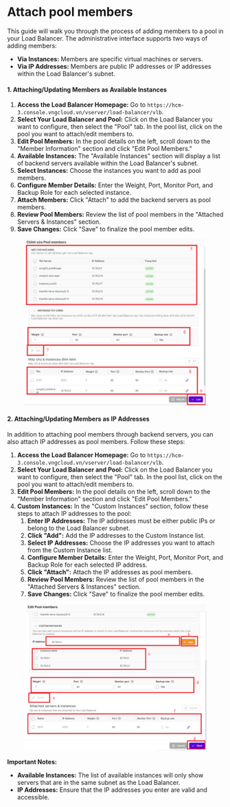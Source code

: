 # Attach pool members

This guide will walk you through the process of adding members to a pool in your Load Balancer. The administrative interface supports two ways of adding members:

* **Via Instances:** Members are specific virtual machines or servers.
* **Via IP Addresses:** Members are public IP addresses or IP addresses within the Load Balancer's subnet.

#### 1. Attaching/Updating Members as Available Instances

1. **Access the Load Balancer Homepage:** Go to `https://hcm-3.console.vngcloud.vn/vserver/load-balancer/vlb`.
2. **Select Your Load Balancer and Pool:** Click on the Load Balancer you want to configure, then select the "Pool" tab. In the pool list, click on the pool you want to attach/edit members to.
3. **Edit Pool Members:** In the pool details on the left, scroll down to the "Member Information" section and click "Edit Pool Members."
4. **Available Instances:** The "Available Instances" section will display a list of backend servers available within the Load Balancer's subnet.
5. **Select Instances:** Choose the instances you want to add as pool members.
6. **Configure Member Details:** Enter the Weight, Port, Monitor Port, and Backup Role for each selected instance.
7. **Attach Members:** Click "Attach" to add the backend servers as pool members.
8. **Review Pool Members:** Review the list of pool members in the "Attached Servers & Instances" section.
9. **Save Changes:** Click "Save" to finalize the pool member edits.

<figure><img src="../../../../../../.gitbook/assets/image (9) (1) (1).png" alt=""><figcaption></figcaption></figure>

#### 2. Attaching/Updating Members as IP Addresses

In addition to attaching pool members through backend servers, you can also attach IP addresses as pool members. Follow these steps:

1. **Access the Load Balancer Homepage:** Go to `https://hcm-3.console.vngcloud.vn/vserver/load-balancer/vlb`.
2. **Select Your Load Balancer and Pool:** Click on the Load Balancer you want to configure, then select the "Pool" tab. In the pool list, click on the pool you want to attach/edit members to.
3. **Edit Pool Members:** In the pool details on the left, scroll down to the "Member Information" section and click "Edit Pool Members."
4. **Custom Instances:** In the "Custom Instances" section, follow these steps to attach IP addresses to the pool:
   1. **Enter IP Addresses:** The IP addresses must be either public IPs or belong to the Load Balancer subnet.
   2. **Click "Add":** Add the IP addresses to the Custom Instance list.
   3. **Select IP Addresses:** Choose the IP addresses you want to attach from the Custom Instance list.
   4. **Configure Member Details:** Enter the Weight, Port, Monitor Port, and Backup Role for each selected IP address.
   5. **Click "Attach":** Attach the IP addresses as pool members.
   6. **Review Pool Members:** Review the list of pool members in the "Attached Servers & Instances" section.
   7. **Save Changes:** Click "Save" to finalize the pool member edits.

<figure><img src="../../../../../../.gitbook/assets/image (1) (1) (1) (1).png" alt=""><figcaption></figcaption></figure>

**Important Notes:**

* **Available Instances:** The list of available instances will only show servers that are in the same subnet as the Load Balancer.
* **IP Addresses:** Ensure that the IP addresses you enter are valid and accessible.
